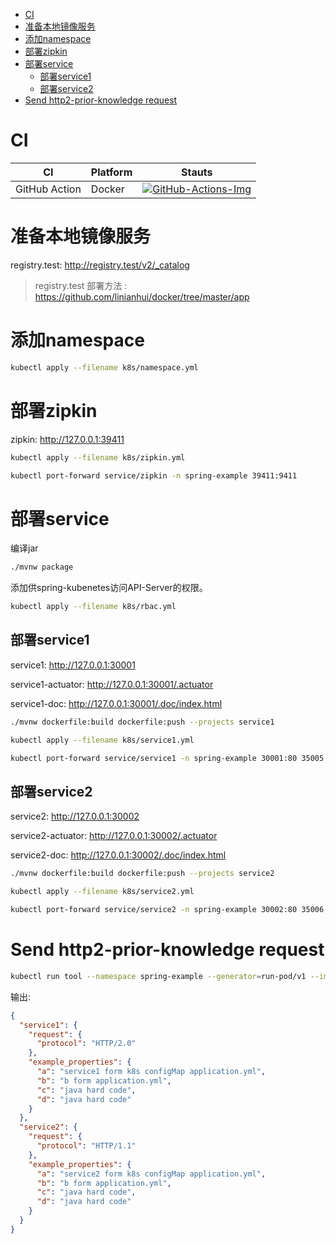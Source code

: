 <!-- TOC -->
- [CI](#ci)
- [准备本地镜像服务](#准备本地镜像服务)
- [添加namespace](#添加namespace)
- [部署zipkin](#部署zipkin)
- [部署service](#部署service)
  - [部署service1](#部署service1)
  - [部署service2](#部署service2)
- [Send http2-prior-knowledge request](#send-http2-prior-knowledge-request)
<!-- TOC -->

# CI

| CI            | Platform | Stauts                                      |
| ------------- | -------- | ------------------------------------------- |
| GitHub Action | Docker   | [![GitHub-Actions-Img]][GitHub-Actions-Url] |

# 准备本地镜像服务

registry.test: <http://registry.test/v2/_catalog>
> registry.test 部署方法 : https://github.com/linianhui/docker/tree/master/app

# 添加namespace

```bash
kubectl apply --filename k8s/namespace.yml
```

# 部署zipkin

zipkin: <http://127.0.0.1:39411>

```bash
kubectl apply --filename k8s/zipkin.yml

kubectl port-forward service/zipkin -n spring-example 39411:9411
```

# 部署service

编译jar
```bash
./mvnw package
```

添加供spring-kubenetes访问API-Server的权限。
```bash
kubectl apply --filename k8s/rbac.yml
```

## 部署service1

service1: <http://127.0.0.1:30001>

service1-actuator: <http://127.0.0.1:30001/.actuator>

service1-doc: <http://127.0.0.1:30001/.doc/index.html>

```bash
./mvnw dockerfile:build dockerfile:push --projects service1

kubectl apply --filename k8s/service1.yml

kubectl port-forward service/service1 -n spring-example 30001:80 35005:5005
```

## 部署service2

service2: <http://127.0.0.1:30002>

service2-actuator: <http://127.0.0.1:30002/.actuator>

service2-doc: <http://127.0.0.1:30002/.doc/index.html>

```bash
./mvnw dockerfile:build dockerfile:push --projects service2

kubectl apply --filename k8s/service2.yml

kubectl port-forward service/service2 -n spring-example 30002:80 35006:5005
```


# Send http2-prior-knowledge request

```sh
kubectl run tool --namespace spring-example --generator=run-pod/v1 --image=lnhcode/tool --restart=Never --stdin --tty --command --rm -- sh -c 'curl -s --http2-prior-knowledge http://service1.spring-example | jq'
```

输出:
```json
{
  "service1": {
    "request": {
      "protocol": "HTTP/2.0"
    },
    "example_properties": {
      "a": "service1 form k8s configMap application.yml",
      "b": "b form application.yml",
      "c": "java hard code",
      "d": "java hard code"
    }
  },
  "service2": {
    "request": {
      "protocol": "HTTP/1.1"
    },
    "example_properties": {
      "a": "service2 form k8s configMap application.yml",
      "b": "b form application.yml",
      "c": "java hard code",
      "d": "java hard code"
    }
  }
}
```

[GitHub-Actions-Img]:https://github.com/linianhui/spring.example/workflows/test/badge.svg
[GitHub-Actions-Url]:https://github.com/linianhui/spring.example/actions
